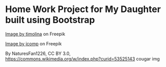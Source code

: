 # Home Work Project for My Daughter built using Bootstrap

<a href="https://www.freepik.com/free-photo/ragdoll-breed-cat-face-close-up_7012188.htm#query=ragdoll&position=1&from_view=keyword&track=sph&uuid=80ab3fc4-5880-4059-bea2-6f95fb330ed4">Image by timolina</a> on Freepik

<a href="https://www.freepik.com/free-photo/kitty-cats-pillow_5554758.htm#query=kitten&position=10&from_view=keyword&track=sph&uuid=2655ec57-31f2-44ed-a163-c701658445ae">Image by jcomp</a> on Freepik

By NaturesFan1226, CC BY 3.0, https://commons.wikimedia.org/w/index.php?curid=53525143 cougar img